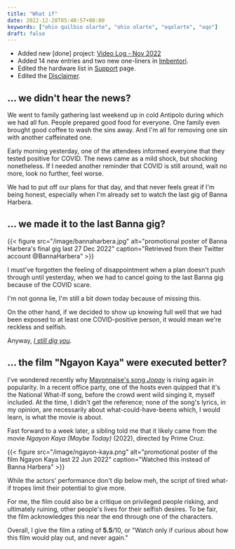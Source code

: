 ```yaml
---
title: "What if"
date: 2022-12-28T05:40:57+08:00
keywords: ["ohio quilbio olarte", "ohio olarte", "oqolarte", "oqo"]
draft: false
---
```


- Added new [done] project: [Video Log - Nov 2022](/nov2022-vlog)
- Added 14 new entries and two new one-liners in [Imbentori](/imbentori).
- Edited the hardware list in [Support](/support) page.
- Edited the [Disclaimer](/disclaimer).

## ... we didn't hear the news?

We went to family gathering last weekend up in cold Antipolo
during which we had all fun.
People prepared good food for everyone.
One family even brought good coffee to wash the sins away.
And I'm all for removing one sin with another caffeinated one.

Early morning yesterday, one of the attendees informed everyone
that they tested positive for COVID.
The news came as a mild shock, but shocking nonetheless.
If I needed another reminder that COVID is still around,
wait no more, look no further, feel worse.

We had to put off our plans for that day,
and that never feels great
if I'm being honest, especially when I'm already set to watch
the last gig of Banna Harbera.

## ... we made it to the last Banna gig?

{{< figure src="/image/bannaharbera.jpg" alt="promotional poster of Banna Harbera's final gig last 27 Dec 2022" caption="Retrieved from their Twitter account @BannaHarbera" >}}

I must've forgotten the feeling of disappointment
when a plan doesn't push through
until yesterday,
when we had to cancel going to the last Banna gig because of the COVID scare.

I'm not gonna lie, I'm still a bit down today because of missing this.

On the other hand, if we decided to show up knowing full well that we
had been exposed to at least one COVID-positive person,
it would mean we're reckless and selfish.

Anyway, [*I still dig you*](https://www.youtube.com/watch?v=fqUi8YV0_Yw).

## ... the film "Ngayon Kaya" were executed better?

I've wondered recently why
[Mayonnaise's song *Jopay*](https://www.youtube.com/watch?v=IX6pZryBKQY)
is rising again in popularity.
In a recent office party,
one of the hosts even quipped that
it's the National What-If song,
before the crowd went wild singing it, myself included.
At the time, I didn't get the reference;
none of the song's lyrics, in my opinion, are necessarily about
what-could-have-beens which, I would learn, is what the movie is about.

Fast forward to a week later,
a sibling told me that it likely came from the movie
*Ngayon Kaya (Maybe Today)* (2022), directed by Prime Cruz.


{{< figure src="/image/ngayon-kaya.png" alt="promotional poster of the film Ngayon Kaya last 22 Jun 2022" caption="Watched this instead of Banna Harbera" >}}

While the actors' performance don't dip below meh,
the script of tired what-if tropes
limit their potential to give more.

For me, the film could also be a critique on privileged people
risking, and ultimately ruining, other people's lives
for their selfish desires.
To be fair, the film acknowledges this near the end
through one of the characters.

Overall, I give the film a rating of **5.5**/10,
or "Watch only if curious about how this film would
play out, and never again."
